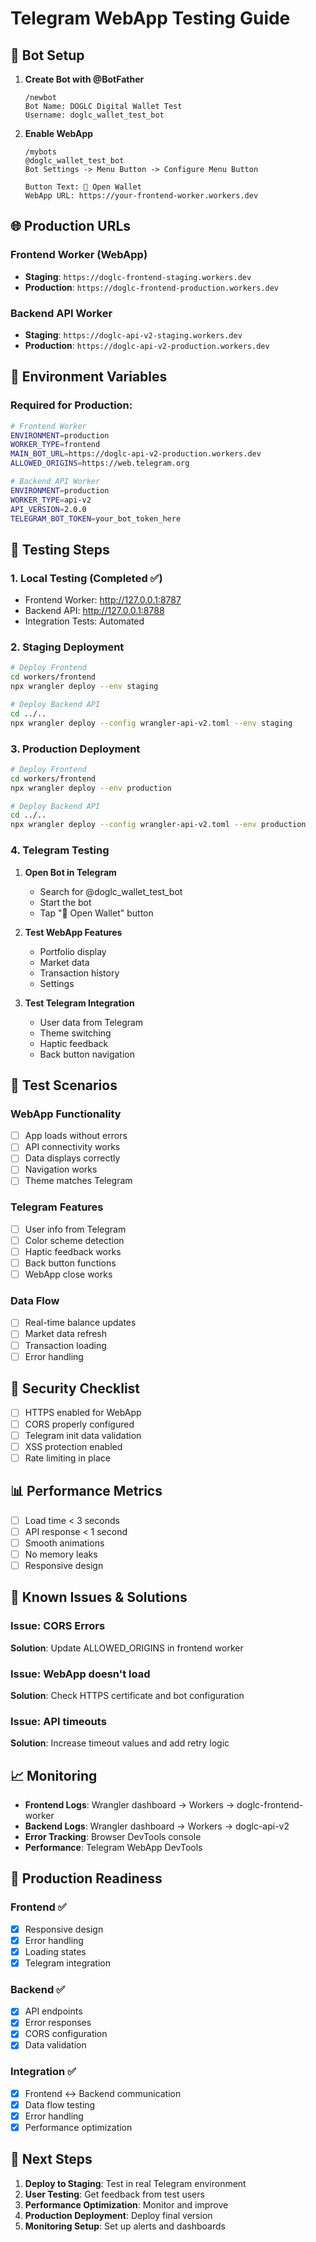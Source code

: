 # Telegram WebApp Testing Guide

## 🤖 Bot Setup

1. **Create Bot with @BotFather**
   ```
   /newbot
   Bot Name: DOGLC Digital Wallet Test
   Username: doglc_wallet_test_bot
   ```

2. **Enable WebApp**
   ```
   /mybots
   @doglc_wallet_test_bot
   Bot Settings -> Menu Button -> Configure Menu Button
   
   Button Text: 🏦 Open Wallet
   WebApp URL: https://your-frontend-worker.workers.dev
   ```

## 🌐 Production URLs

### Frontend Worker (WebApp)
- **Staging**: `https://doglc-frontend-staging.workers.dev`
- **Production**: `https://doglc-frontend-production.workers.dev`

### Backend API Worker
- **Staging**: `https://doglc-api-v2-staging.workers.dev`
- **Production**: `https://doglc-api-v2-production.workers.dev`

## 🔧 Environment Variables

### Required for Production:
```bash
# Frontend Worker
ENVIRONMENT=production
WORKER_TYPE=frontend
MAIN_BOT_URL=https://doglc-api-v2-production.workers.dev
ALLOWED_ORIGINS=https://web.telegram.org

# Backend API Worker
ENVIRONMENT=production
WORKER_TYPE=api-v2
API_VERSION=2.0.0
TELEGRAM_BOT_TOKEN=your_bot_token_here
```

## 📱 Testing Steps

### 1. Local Testing (Completed ✅)
- Frontend Worker: http://127.0.0.1:8787
- Backend API: http://127.0.0.1:8788
- Integration Tests: Automated

### 2. Staging Deployment
```bash
# Deploy Frontend
cd workers/frontend
npx wrangler deploy --env staging

# Deploy Backend API
cd ../..
npx wrangler deploy --config wrangler-api-v2.toml --env staging
```

### 3. Production Deployment
```bash
# Deploy Frontend
cd workers/frontend
npx wrangler deploy --env production

# Deploy Backend API
cd ../..
npx wrangler deploy --config wrangler-api-v2.toml --env production
```

### 4. Telegram Testing
1. **Open Bot in Telegram**
   - Search for @doglc_wallet_test_bot
   - Start the bot
   - Tap "🏦 Open Wallet" button

2. **Test WebApp Features**
   - Portfolio display
   - Market data
   - Transaction history
   - Settings

3. **Test Telegram Integration**
   - User data from Telegram
   - Theme switching
   - Haptic feedback
   - Back button navigation

## 🧪 Test Scenarios

### WebApp Functionality
- [ ] App loads without errors
- [ ] API connectivity works
- [ ] Data displays correctly
- [ ] Navigation works
- [ ] Theme matches Telegram

### Telegram Features
- [ ] User info from Telegram
- [ ] Color scheme detection
- [ ] Haptic feedback works
- [ ] Back button functions
- [ ] WebApp close works

### Data Flow
- [ ] Real-time balance updates
- [ ] Market data refresh
- [ ] Transaction loading
- [ ] Error handling

## 🔐 Security Checklist

- [ ] HTTPS enabled for WebApp
- [ ] CORS properly configured
- [ ] Telegram init data validation
- [ ] XSS protection enabled
- [ ] Rate limiting in place

## 📊 Performance Metrics

- [ ] Load time < 3 seconds
- [ ] API response < 1 second
- [ ] Smooth animations
- [ ] No memory leaks
- [ ] Responsive design

## 🐛 Known Issues & Solutions

### Issue: CORS Errors
**Solution**: Update ALLOWED_ORIGINS in frontend worker

### Issue: WebApp doesn't load
**Solution**: Check HTTPS certificate and bot configuration

### Issue: API timeouts
**Solution**: Increase timeout values and add retry logic

## 📈 Monitoring

- **Frontend Logs**: Wrangler dashboard -> Workers -> doglc-frontend-worker
- **Backend Logs**: Wrangler dashboard -> Workers -> doglc-api-v2
- **Error Tracking**: Browser DevTools console
- **Performance**: Telegram WebApp DevTools

## 🚀 Production Readiness

### Frontend ✅
- [x] Responsive design
- [x] Error handling
- [x] Loading states
- [x] Telegram integration

### Backend ✅
- [x] API endpoints
- [x] Error responses
- [x] CORS configuration
- [x] Data validation

### Integration ✅
- [x] Frontend ↔ Backend communication
- [x] Data flow testing
- [x] Error handling
- [x] Performance optimization

## 🎯 Next Steps

1. **Deploy to Staging**: Test in real Telegram environment
2. **User Testing**: Get feedback from test users
3. **Performance Optimization**: Monitor and improve
4. **Production Deployment**: Deploy final version
5. **Monitoring Setup**: Set up alerts and dashboards